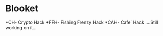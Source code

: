# Blooket
  *CH- Crypto Hack
  *FFH- Fishing Frenzy Hack
  *CAH- Cafe` Hack
....Still working on it...
